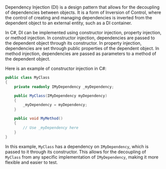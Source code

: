 Dependency Injection (DI) is a design pattern that allows for the decoupling of dependencies between objects. It is a form of Inversion of Control, where the control of creating and managing dependencies is inverted from the dependent object to an external entity, such as a DI container.

In C#, DI can be implemented using constructor injection, property injection, or method injection. In constructor injection, dependencies are passed to the dependent object through its constructor. In property injection, dependencies are set through public properties of the dependent object. In method injection, dependencies are passed as parameters to a method of the dependent object.

Here is an example of constructor injection in C#:

```csharp
public class MyClass
{
    private readonly IMyDependency _myDependency;

    public MyClass(IMyDependency myDependency)
    {
        _myDependency = myDependency;
    }

    public void MyMethod()
    {
        // Use _myDependency here
    }
}
```

In this example, `MyClass` has a dependency on `IMyDependency`, which is passed to it through its constructor. This allows for the decoupling of `MyClass` from any specific implementation of `IMyDependency`, making it more flexible and easier to test.
